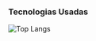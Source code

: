 ### Tecnologias Usadas 

![Top Langs](https://github-readme-stats.vercel.app/api/top-langs/?username=nandonweb&layout=compact&theme=dark)
